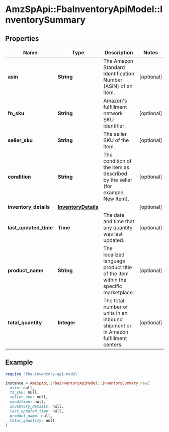 # AmzSpApi::FbaInventoryApiModel::InventorySummary

## Properties

| Name | Type | Description | Notes |
| ---- | ---- | ----------- | ----- |
| **asin** | **String** | The Amazon Standard Identification Number (ASIN) of an item. | [optional] |
| **fn_sku** | **String** | Amazon&#39;s fulfillment network SKU identifier. | [optional] |
| **seller_sku** | **String** | The seller SKU of the item. | [optional] |
| **condition** | **String** | The condition of the item as described by the seller (for example, New Item). | [optional] |
| **inventory_details** | [**InventoryDetails**](InventoryDetails.md) |  | [optional] |
| **last_updated_time** | **Time** | The date and time that any quantity was last updated. | [optional] |
| **product_name** | **String** | The localized language product title of the item within the specific marketplace. | [optional] |
| **total_quantity** | **Integer** | The total number of units in an inbound shipment or in Amazon fulfillment centers. | [optional] |

## Example

```ruby
require 'fba-inventory-api-model'

instance = AmzSpApi::FbaInventoryApiModel::InventorySummary.new(
  asin: null,
  fn_sku: null,
  seller_sku: null,
  condition: null,
  inventory_details: null,
  last_updated_time: null,
  product_name: null,
  total_quantity: null
)
```

